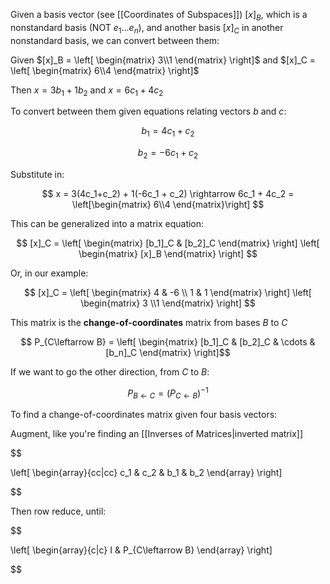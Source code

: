 Given a basis vector (see [[Coordinates of Subspaces]]) $[x]_B$, which is a nonstandard basis (NOT $e_1 ... e_n$), and another basis $[x]_C$ in another nonstandard basis, we can convert between them:

Given $[x]_B =   \left[ \begin{matrix} 3\\1 \end{matrix} \right]$ and $[x]_C =   \left[ \begin{matrix} 6\\4 \end{matrix} \right]$

Then $x = 3b_1 + 1b_2$ and $x = 6c_1 + 4c_2$

To convert between them given equations relating vectors $b$ and $c$:

$$
b_1 = 4c_1 + c_2
$$

$$
b_2 = -6c_1+ c_2
$$

Substitute in:

$$
x = 3(4c_1+c_2) + 1(-6c_1 + c_2) \rightarrow  6c_1 + 4c_2 = \left[\begin{matrix}
6\\4
\end{matrix}\right]
$$

This can be generalized into a matrix equation:

$$
[x]_C = 
\left[
\begin{matrix}
[b_1]_C & [b_2]_C 
\end{matrix}
\right]
\left[
\begin{matrix}
[x]_B
\end{matrix}
\right]
$$

Or, in our example:

$$
[x]_C = 
\left[
\begin{matrix}
4 & -6 \\ 1 & 1
\end{matrix}
\right]
\left[
\begin{matrix}
3 \\1 
\end{matrix}
\right]
$$

This matrix is the **change-of-coordinates** matrix from  bases $B$ to $C$ 

$$
P_{C\leftarrow B} = 
\left[
\begin{matrix}
[b_1]_C & 
[b_2]_C 
& \cdots & 
[b_n]_C 
\end{matrix}
\right]$$


If we want to go the other direction, from $C$ to $B$:

$$P_{B \leftarrow C} = (P_{C\leftarrow B})^{-1}$$

To find a change-of-coordinates matrix given four basis vectors:

Augment, like you're finding an [[Inverses of Matrices|inverted matrix]]

$$

\left[
\begin{array}{cc|cc}
c_1 & c_2 & b_1 & b_2
\end{array}
\right]

$$


Then row reduce, until:


$$

\left[
\begin{array}{c|c}
I & P_{C\leftarrow B}
\end{array}
\right]

$$

